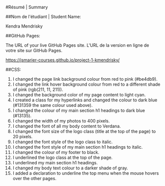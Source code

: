 #Résumé | Summary

##Nom de l'étudiant | Student Name:

Kendra Mendrisky

##GitHub Pages:

The URL of your live GitHub Pages site. L'URL de la version en ligne de votre site sur GitHub Pages.

https://jsmarier-courses.github.io/project-1-kmendrisky/

##CSS:

1. I changed the page link background colour from red to pink (#be4db9).
2. I changed the link hover background colour from red to a different shade of pink (rgb(211, 11, 211)).
3. I changed the background color of my page content to light cyan.
4. I created a class for my hyperlinks and changed the colour to dark blue (#131359 the same colour used above).
5. I changed the colour of my main section h1 headings to dark blue (#13135).
6. I changed the width of my photos to 400 pixels.
7. I changed the font of all my body content to Verdana.
8. I changed the font size of the logo class (title at the top of the page) to 20 pixels.
9. I changed the font style of the logo class to italic.
10. I changed the font style of my main section h1 headings to italic.
11. I changed the colour of my footer to black.
12. I underlined the logo class at the top of the page.
13. I underlined my main section h1 headings.
14. I changed my body text colour to a darker shade of gray.
15. I added a declaration to underline the top menu when the mouse hovers over the other pages.